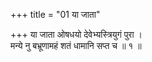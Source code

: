 +++
title = "01 या जाता"

+++
या जाता ओषधयो देवेभ्यस्त्रियुगं पुरा ।  
मन्ये नु बभ्रूणामहं शतं धामानि सप्त च ॥ १ ॥